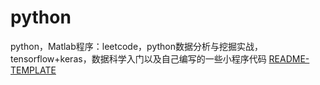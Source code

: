 # python
python，Matlab程序：leetcode，python数据分析与挖掘实战，tensorflow+keras，数据科学入门以及自己编写的一些小程序代码 
[README-TEMPLATE](README-TEMPLATE "https://github.com/Ritakang0451/README-TEMPLATE")
